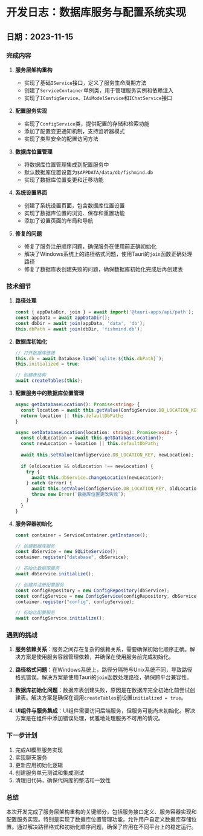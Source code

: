 # 开发日志：数据库服务与配置系统实现

## 日期：2023-11-15

### 完成内容

1. **服务层架构重构**
   - 实现了基础`IService`接口，定义了服务生命周期方法
   - 创建了`ServiceContainer`单例类，用于管理服务实例和依赖注入
   - 实现了`IConfigService`、`IAiModelService`和`IChatService`接口

2. **配置服务实现**
   - 实现了`ConfigService`类，提供配置的存储和检索功能
   - 添加了配置变更通知机制，支持监听器模式
   - 实现了类型安全的配置访问方法

3. **数据库位置管理**
   - 将数据库位置管理集成到配置服务中
   - 默认数据库位置设置为`$APPDATA/data/db/fishmind.db`
   - 实现了数据库位置变更和迁移功能

4. **系统设置界面**
   - 创建了系统设置页面，包含数据库位置设置
   - 实现了数据库位置的浏览、保存和重置功能
   - 添加了设置页面的布局和导航

5. **修复的问题**
   - 修复了服务注册顺序问题，确保服务在使用前正确初始化
   - 解决了Windows系统上的路径格式问题，使用Tauri的`join`函数正确处理路径
   - 修复了数据库表创建失败的问题，确保数据库初始化完成后再创建表

### 技术细节

1. **路径处理**
   ```typescript
   const { appDataDir, join } = await import('@tauri-apps/api/path');
   const appData = await appDataDir();
   const dbDir = await join(appData, 'data', 'db');
   this.dbPath = await join(dbDir, 'fishmind.db');
   ```

2. **数据库初始化**
   ```typescript
   // 打开数据库连接
   this.db = await Database.load(`sqlite:${this.dbPath}`);
   this.initialized = true;
   
   // 创建表结构
   await createTables(this);
   ```

3. **配置服务中的数据库位置管理**
   ```typescript
   async getDatabaseLocation(): Promise<string> {
     const location = await this.getValue(ConfigService.DB_LOCATION_KEY);
     return location || this.defaultDbPath;
   }
   
   async setDatabaseLocation(location: string): Promise<void> {
     const oldLocation = await this.getDatabaseLocation();
     const newLocation = location || this.defaultDbPath;
     
     await this.setValue(ConfigService.DB_LOCATION_KEY, newLocation);
     
     if (oldLocation && oldLocation !== newLocation) {
       try {
         await this.dbService.changeLocation(newLocation);
       } catch (error) {
         await this.setValue(ConfigService.DB_LOCATION_KEY, oldLocation);
         throw new Error(`数据库位置更改失败`);
       }
     }
   }
   ```

4. **服务容器初始化**
   ```typescript
   const container = ServiceContainer.getInstance();
   
   // 创建数据库服务
   const dbService = new SQLiteService();
   container.register("database", dbService);
   
   // 初始化数据库服务
   await dbService.initialize();
   
   // 创建并注册配置服务
   const configRepository = new ConfigRepository(dbService);
   const configService = new ConfigService(configRepository, dbService);
   container.register("config", configService);
   
   // 初始化配置服务
   await configService.initialize();
   ```

### 遇到的挑战

1. **服务依赖关系**：服务之间存在复杂的依赖关系，需要确保初始化顺序正确。解决方案是使用服务容器管理依赖，并确保在使用服务前完成初始化。

2. **路径格式问题**：在Windows系统上，路径分隔符与Unix系统不同，导致路径格式错误。解决方案是使用Tauri的`join`函数处理路径，确保跨平台兼容性。

3. **数据库初始化问题**：数据库表创建失败，原因是在数据库完全初始化前尝试创建表。解决方案是确保在调用`createTables`前设置`initialized = true`。

4. **UI组件与服务集成**：UI组件需要访问后端服务，但服务可能尚未初始化。解决方案是在组件中添加错误处理，优雅地处理服务不可用的情况。

### 下一步计划

1. 完成AI模型服务实现
2. 实现聊天服务
3. 更新应用初始化逻辑
4. 创建服务单元测试和集成测试
5. 清理旧代码，确保代码库的整洁和一致性

### 总结

本次开发完成了服务层架构重构的关键部分，包括服务接口定义、服务容器实现和配置服务实现。特别是实现了数据库位置管理功能，允许用户自定义数据库存储位置。通过解决路径格式和初始化顺序问题，确保了应用在不同平台上的稳定运行。
